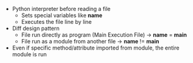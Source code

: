 - Python interpreter before reading a file
    - Sets special variables like __name__
    - Executes the file line by line
- Diff design pattern 
    - File run directly as program (Main Execution File) -> __name__ = __main__
    - File run as a module from another file -> __name__ != __main__ 
- Even if specific method/attribute imported from module, the entire module is run